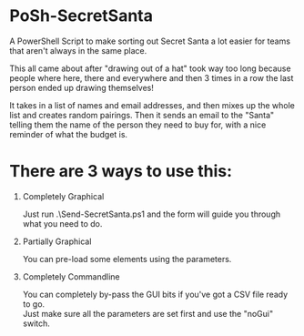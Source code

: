 # PoSh-SecretSanta
A PowerShell Script to make sorting out Secret Santa a lot easier for teams that aren't always in the same place.

This all came about after "drawing out of a hat" took way too long because people where here, there and everywhere and then 3 times in a row the last person ended up drawing themselves!

It takes in a list of names and email addresses, and then mixes up the whole list and creates random pairings.  Then it sends an email to the "Santa" telling them the name of the person they need to buy for, with a nice reminder of what the budget is.

# There are 3 ways to use this:

1) Completely Graphical
	
	Just run .\Send-SecretSanta.ps1 and the form will guide you through what you need to do.
	
2) Partially Graphical
	
	You can pre-load some elements using the parameters.
	
3) Completely Commandline

	You can completely by-pass the GUI bits if you've got a CSV file ready to go.  
	Just make sure all the parameters are set first and use the "noGui" switch.